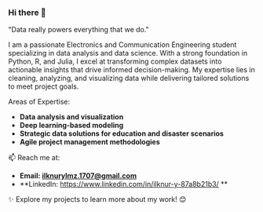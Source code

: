 ### Hi there 👋

<!--
deliprofesor/deliprofesor** is a ✨ _special_ ✨ repository because its `README.md` (this file) appears on your GitHub profile.
-->
"Data really powers everything that we do."

I am a passionate Electronics and Communication Engineering student specializing in data analysis and data science. With a strong foundation in Python, R, and Julia, I excel at transforming complex datasets into actionable insights that drive informed decision-making. My expertise lies in cleaning, analyzing, and visualizing data while delivering tailored solutions to meet project goals.

Areas of Expertise:

- **Data analysis and visualization**
- **Deep learning-based modeling**
- **Strategic data solutions for education and disaster scenarios**
- **Agile project management methodologies**

📫 Reach me at:

- **Email: ilknurylmz.1707@gmail.com**
- **LinkedIn: https://www.linkedin.com/in/ilknur-y-87a8b21b3/ **
  
✨ Explore my projects to learn more about my work! 😊






